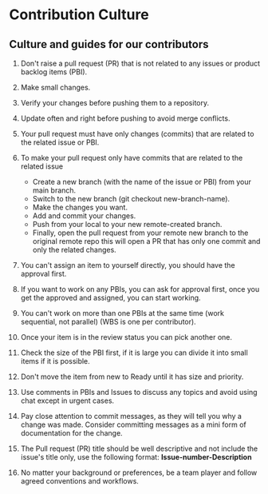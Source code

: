 # Contribution Culture

## Culture and guides for our contributors

1. Don't raise a pull request (PR) that is not related to any issues or product backlog items (PBI).

1. Make small changes.

1. Verify your changes before pushing them to a repository.

1. Update often and right before pushing to avoid merge conflicts.

1. Your pull request must have only changes (commits) that are related to the related issue or PBI.

1. To make your pull request only have commits that are related to the related issue 

   - Create a new branch (with the name of the issue or PBI) from your main branch.
   - Switch to the new branch (git checkout new-branch-name).
   - Make the changes you want.
   - Add and commit your changes.
   - Push from your local to your new remote-created branch.
   - Finally, open the pull request from your remote new branch to the original remote repo this will open a PR that has only one commit and only the related changes.

1. You can't assign an item to yourself directly, you should have the approval first.

1. If you want to work on any PBIs, you can ask for approval first, once you get the approved and assigned, you can start working.

1. You can't work on more than one PBIs at the same time (work sequential, not parallel) (WBS is one per contributor).

1. Once your item is in the review status you can pick another one.

1. Check the size of the PBI first, if it is large you can divide it into small items if it is possible.

1. Don't move the item from new to Ready until it has size and priority.

1. Use comments in PBIs and Issues to discuss any topics and avoid using chat except in urgent cases.

1. Pay close attention to commit messages, as they will tell you why a change was made. Consider committing messages as a mini form of documentation for the change.

1. The Pull request (PR) title should be well descriptive and not include the issue's title only, use the following format:
**Issue-number-Description**

1. No matter your background or preferences, be a team player and follow agreed conventions and workflows.